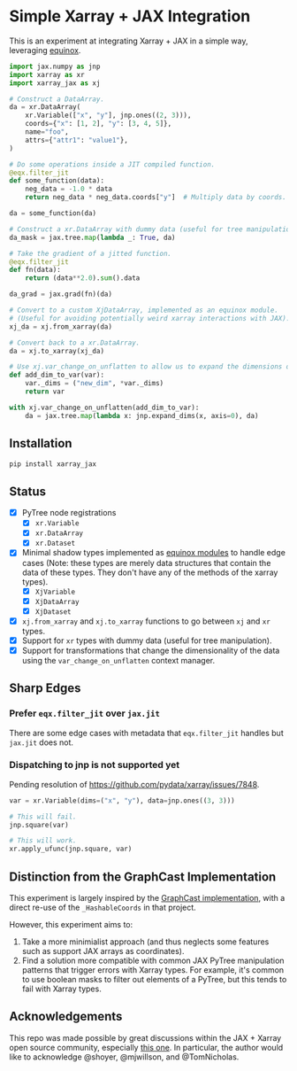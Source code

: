 # Simple Xarray + JAX Integration

This is an experiment at integrating Xarray + JAX in a simple way, leveraging [equinox](https://github.com/patrick-kidger/equinox).

``` python
import jax.numpy as jnp
import xarray as xr
import xarray_jax as xj

# Construct a DataArray.
da = xr.DataArray(
    xr.Variable(["x", "y"], jnp.ones((2, 3))),
    coords={"x": [1, 2], "y": [3, 4, 5]},
    name="foo",
    attrs={"attr1": "value1"},
)

# Do some operations inside a JIT compiled function.
@eqx.filter_jit
def some_function(data):
    neg_data = -1.0 * data
    return neg_data * neg_data.coords["y"]  # Multiply data by coords.

da = some_function(da)

# Construct a xr.DataArray with dummy data (useful for tree manipulation).
da_mask = jax.tree.map(lambda _: True, da)

# Take the gradient of a jitted function.
@eqx.filter_jit
def fn(data):
    return (data**2.0).sum().data

da_grad = jax.grad(fn)(da)

# Convert to a custom XjDataArray, implemented as an equinox module.
# (Useful for avoiding potentially weird xarray interactions with JAX).
xj_da = xj.from_xarray(da)

# Convert back to a xr.DataArray.
da = xj.to_xarray(xj_da)

# Use xj.var_change_on_unflatten to allow us to expand the dimensions of the DataArray.
def add_dim_to_var(var):
    var._dims = ("new_dim", *var._dims)
    return var

with xj.var_change_on_unflatten(add_dim_to_var):
    da = jax.tree.map(lambda x: jnp.expand_dims(x, axis=0), da)
```
## Installation
```bash
pip install xarray_jax
```

## Status
- [x] PyTree node registrations
  - [x] `xr.Variable`
  - [x] `xr.DataArray`
  - [x] `xr.Dataset`
- [x] Minimal shadow types implemented as [equinox modules](https://github.com/patrick-kidger/equinox) to handle edge cases (Note: these types are merely data structures that contain the data of these types. They don't have any of the methods of the xarray types).
  - [x] `XjVariable`
  - [x] `XjDataArray`
  - [x] `XjDataset`
- [x] `xj.from_xarray` and `xj.to_xarray` functions to go between `xj` and `xr` types.
- [x] Support for `xr` types with dummy data (useful for tree manipulation).
- [x] Support for transformations that change the dimensionality of the data using the `var_change_on_unflatten` context manager.

## Sharp Edges

### Prefer `eqx.filter_jit` over `jax.jit`
There are some edge cases with metadata that `eqx.filter_jit` handles but `jax.jit` does not.

### Dispatching to jnp is not supported yet
Pending resolution of https://github.com/pydata/xarray/issues/7848.
``` python
var = xr.Variable(dims=("x", "y"), data=jnp.ones((3, 3)))

# This will fail.
jnp.square(var)

# This will work.
xr.apply_ufunc(jnp.square, var)
```


## Distinction from the GraphCast Implementation
This experiment is largely inspired by the [GraphCast implementation](https://github.com/google-deepmind/graphcast/blob/main/graphcast/xarray_jax.py), with a direct re-use of the `_HashableCoords` in that project.

However, this experiment aims to:
1. Take a more minimialist approach (and thus neglects some features such as support JAX arrays as coordinates).
2. Find a solution more compatible with common JAX PyTree manipulation patterns that trigger errors with Xarray types. For example, it's common to use boolean masks to filter out elements of a PyTree, but this tends to fail with Xarray types.

## Acknowledgements
This repo was made possible by great discussions within the JAX + Xarray open source community, especially [this one](https://github.com/pydata/xarray/discussions/8164). In particular, the author would like to acknowledge @shoyer, @mjwillson, and @TomNicholas.
